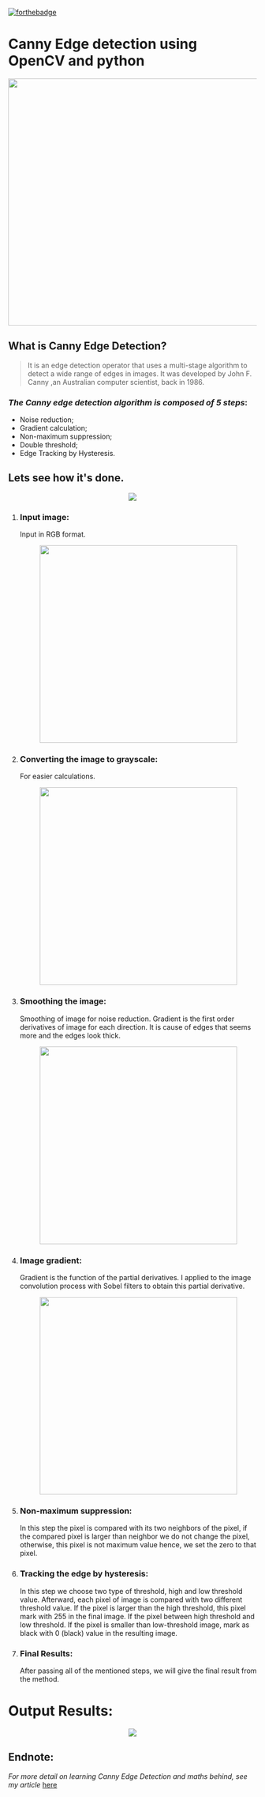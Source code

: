 [![forthebadge](https://forthebadge.com/images/badges/made-with-python.svg)](https://forthebadge.com)

# Canny Edge detection using OpenCV and python

<div align="center">
<img src="https://miro.medium.com/max/700/0*eZT8V5qNeSiXiXBn.png" height=500 width="1000">
</div>

## What is Canny Edge Detection?

> It is an edge detection operator that uses a multi-stage algorithm to detect a wide range of edges in images.
  It was developed by John F. Canny ,an Australian computer scientist, back in 1986.



### _The Canny edge detection algorithm is composed of 5 steps_:
+ Noise reduction;
+ Gradient calculation;
+ Non-maximum suppression;
+ Double threshold;
+ Edge Tracking by Hysteresis.

## Lets see how it's done.

   <div align="center">
   <img src="Images/pic1.JPG" >
   </div>

1. ### Input image:  
    Input in RGB format.  
    <div align="center">
    <img src="Images/input image.JPG" width="400">
    </div>

2. ### Converting the image to grayscale:
   For easier calculations.  
   <div align="center">
   <img src="Images/tograyscale.JPG" width="400">
   </div>


3. ### Smoothing the image:  
   Smoothing of image for noise reduction. Gradient is the first order derivatives of image for each direction.
   It is cause of edges that seems more and the edges look thick.  
   <div align="center">
   <img src="Images/res1pic1.JPG" width="400">
   </div>
        
4. ### Image gradient:  
   Gradient is the function of the partial derivatives. I applied to the image convolution process with Sobel filters to obtain this partial derivative.
   <div align="center">
   <img src="Images/res3sudoku.JPG" width="400">
   </div>

5. ### Non-maximum suppression:  
   In this step the pixel is compared with its two neighbors of the pixel, if the compared pixel is larger than neighbor we do not change the pixel,
   otherwise, this pixel is not maximum value hence, we set the zero to that pixel.

6. ### Tracking the edge by hysteresis:  
   In this step we choose two type of threshold, high and low threshold value. Afterward, each pixel of image is compared with two different threshold value.
   If the pixel is larger than the high threshold, this pixel mark with 255 in the final image.
   If the pixel between high threshold and low threshold. If the pixel is smaller than low-threshold image, mark as black with 0 (black) value in the resulting image.  
   
7. ### Final Results:  
   After passing all of the mentioned steps, we will give the final result from the method.
   
# Output Results:

   <div align="center">
   <img src="Images/glimpse all result.JPG" >
   </div>  
   

## Endnote:
*For more detail on learning Canny Edge Detection and maths behind, see my article* [here](https://medium.com/simply-dev/what-is-canny-edge-detection-cfefa272a8d0)
